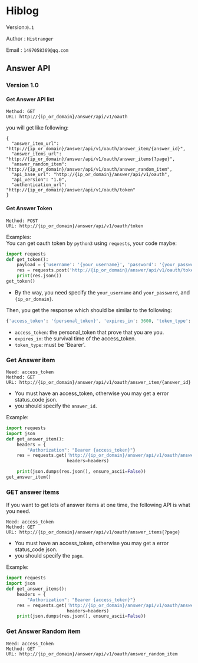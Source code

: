 # Hiblog

Version:`0.1`

Author : `Histranger`

Email : `1497058369@qq.com`

## Answer API

### Version 1.0

#### Get Answer API list
~~~
Method: GET
URL: http://{ip_or_domain}/answer/api/v1/oauth
~~~
you will get like following:
~~~
{
  "answer_item_url": "http://{ip_or_domain}/answer/api/v1/oauth/answer_item/{answer_id}", 
  "answer_items_url": "http://{ip_or_domain}/answer/api/v1/oauth/answer_items{?page}", 
  "answer_random_item": "http://{ip_or_domain}/answer/api/v1/oauth/answer_random_item", 
  "api_base_url": "http://{ip_or_domain}/answer/api/v1/oauth", 
  "api_version": "1.0", 
  "authentication_url": "http://{ip_or_domain}/answer/api/v1/oauth/token"
}
~~~

#### Get Answer Token
~~~
Method: POST
URL: http://{ip_or_domain}/answer/api/v1/oauth/token
~~~

Examples:  
You can get oauth token by `python3` using `requests`, your code maybe:
```python
import requests
def get_token():
    payload = {'username': '{your_username}', 'password': '{your_password}', 'grant_type': 'password'}
    res = requests.post('http://{ip_or_domain}/answer/api/v1/oauth/token', data=payload)
    print(res.json())
get_token()
```
+ By the way, you need specify the `your_username` and `your_password`, and `{ip_or_domain}`.  

Then, you get the response which should be similar to the following:  
```python
{'access_token': '{personal_token}', 'expires_in': 3600, 'token_type': 'Bearer'}
```
+ `access_token`: the personal_token that prove that you are you.
+ `expires_in`: the survival time of the access_token.
+ `token_type`: must be 'Bearer'.

### Get Answer item

~~~
Need: access_token
Method: GET
URL: http://{ip_or_domain}/answer/api/v1/oauth/answer_item/{answer_id}
~~~
+ You must have an access_token, otherwise you may get a error status_code json.
+ you should specify the `answer_id`.

Example:
```python
import requests
import json
def get_answer_item():
    headers = {
        "Authorization": "Bearer {access_token}"}
    res = requests.get('http://{ip_or_domain}/answer/api/v1/oauth/answer_item/{answer_id}',
                       headers=headers)

    print(json.dumps(res.json(), ensure_ascii=False))
get_answer_item()
```


### GET answer items
If you want to get lots of answer items at one time, the following API is what you need.

~~~
Need: access_token
Method: GET
URL: http://{ip_or_domain}/answer/api/v1/oauth/answer_items{?page}
~~~
+ You must have an access_token, otherwise you may get a error status_code json.
+ you should specify the `page`.

Example:
```python
import requests
import json
def get_answer_items():
    headers = {
        "Authorization": "Bearer {access_token}"}
    res = requests.get('http://{ip_or_domain}/answer/api/v1/oauth/answer_items?page={page}',
                       headers=headers)
    print(json.dumps(res.json(), ensure_ascii=False))
```


### Get Answer Random item
~~~
Need: access_token
Method: GET
URL: http://{ip_or_domain}/answer/api/v1/oauth/answer_random_item
~~~



